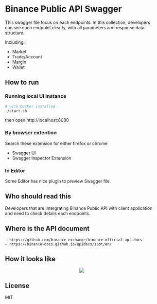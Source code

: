 # Binance Public API Swagger

This swagger file focus on each endpoints.
In this collection, developers can see each endpoint clearly, with all parameters and response data structure.

Including:
- Market
- Trade/Account
- Margin
- Wallet

## How to run

### Running local UI instance
```bash
# with Docker installed
./start.sh

```
then open http://localhost:8080

### By browser extention
Search these extension for either firefox or chrome
- Swagger UI
- Swagger Inspector Extension

### In Editor
Some Editor has nice plugin to preview Swagger file.

## Who should read this
Developers that are intergrating Binance Public API with client application and need to check details each endpoints.

## Where is the API document
    - https://github.com/binance-exchange/binance-official-api-docs
    - https://binance-docs.github.io/apidocs/spot/en/
    
## How it looks like
<p align="center"><img src="https://raw.githubusercontent.com/binance-exchange/binance-api-swagger/assets/screen.png"/></p>

 
## License
MIT
